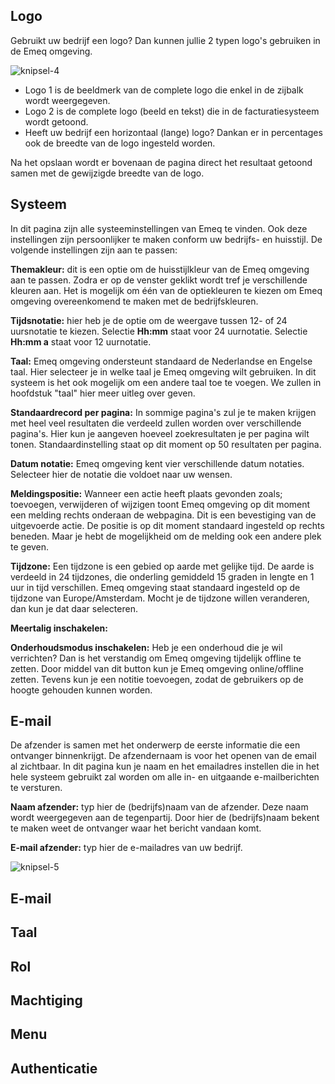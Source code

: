 ## Logo

Gebruikt uw bedrijf een logo? Dan kunnen jullie 2 typen logo's gebruiken in de Emeq omgeving.

![knipsel-4](https://user-images.githubusercontent.com/95087870/147405993-f3185346-8185-4426-85a3-3247f862356b.png)
- Logo 1 is de beeldmerk van de complete logo die enkel in de zijbalk wordt weergegeven. 
- Logo 2 is de complete logo (beeld en tekst) die in de facturatiesysteem wordt getoond. 
- Heeft uw bedrijf een horizontaal (lange) logo? Dankan er in percentages ook de breedte van de logo ingesteld worden. 

Na het opslaan wordt er bovenaan de pagina direct het resultaat getoond samen met de gewijzigde breedte van de logo. 

## Systeem
In dit pagina zijn alle systeeminstellingen van Emeq te vinden. Ook deze instellingen zijn persoonlijker te maken conform uw bedrijfs- en huisstijl. De volgende instellingen zijn aan te passen:

**Themakleur:** dit is een optie om de huisstijlkleur van de Emeq omgeving aan te passen. Zodra er op de venster geklikt wordt tref je verschillende kleuren aan. Het is mogelijk om één van de optiekleuren te kiezen om Emeq omgeving overeenkomend te maken met de bedrijfskleuren.

**Tijdsnotatie:** hier heb je de optie om de weergave tussen 12- of 24 uursnotatie te kiezen. 
Selectie **Hh:mm** staat voor 24 uurnotatie. 
Selectie **Hh:mm a** staat voor 12 uurnotatie.

**Taal:** Emeq omgeving ondersteunt standaard de Nederlandse en Engelse taal. Hier selecteer je in welke taal je Emeq omgeving wilt gebruiken. In dit systeem is het ook mogelijk om een andere taal toe te voegen. We zullen in hoofdstuk "taal" hier meer uitleg over geven.

**Standaardrecord per pagina:** In sommige pagina's zul je te maken krijgen met heel veel resultaten die verdeeld zullen worden over verschillende pagina's. Hier kun je aangeven hoeveel zoekresultaten je per pagina wilt tonen. Standaardinstelling staat op dit moment op 50 resultaten per pagina. 

**Datum notatie:** Emeq omgeving kent vier verschillende datum notaties. Selecteer hier de notatie die voldoet naar uw wensen. 

**Meldingspositie:** Wanneer een actie heeft plaats gevonden zoals; toevoegen, verwijderen of wijzigen toont Emeq omgeving op dit moment een melding rechts onderaan de webpagina. Dit is een bevestiging van de uitgevoerde actie. De positie is op dit moment standaard ingesteld op rechts beneden. Maar je hebt de mogelijkheid om de melding ook een andere plek te geven.

**Tijdzone:** Een tijdzone is een gebied op aarde met gelijke tijd. De aarde is verdeeld in 24 tijdzones, die onderling gemiddeld 15 graden in lengte en 1 uur in tijd verschillen. Emeq omgeving staat standaard ingesteld op de tijdzone van Europe/Amsterdam. Mocht je de tijdzone willen veranderen, dan kun je dat daar selecteren. 

**Meertalig inschakelen:**

**Onderhoudsmodus inschakelen:** Heb je een onderhoud die je wil verrichten? Dan is het verstandig om Emeq omgeving tijdelijk offline te zetten. Door middel van dit button kun je Emeq omgeving online/offline zetten. Tevens kun je een notitie toevoegen, zodat de gebruikers op de hoogte gehouden kunnen worden. 

## E-mail
De afzender is samen met het onderwerp de eerste informatie die een ontvanger binnenkrijgt. De afzendernaam is voor het openen van de email al zichtbaar. In dit pagina kun je naam en het emailadres instellen die in het hele systeem gebruikt zal worden om alle in- en uitgaande e-mailberichten te versturen.

**Naam afzender:** typ hier de (bedrijfs)naam van de afzender. Deze naam wordt weergegeven aan de tegenpartij. Door hier de (bedrijfs)naam bekent te maken weet de ontvanger waar het bericht vandaan komt.

**E-mail afzender:** typ hier de e-mailadres van uw bedrijf.

![knipsel-5](https://user-images.githubusercontent.com/95087870/147597622-c9c8cbe6-cb24-4d14-a363-273144ce2ee3.PNG)

## E-mail

## Taal

## Rol

## Machtiging

## Menu

## Authenticatie
